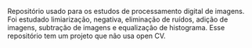 Repositório usado para os estudos de processamento digital de imagens. Foi estudado limiarização, negativa, eliminação de ruídos, adição de imagens, subtração de imagens e equalização de histograma. Esse repositório tem um projeto que não usa open CV.

